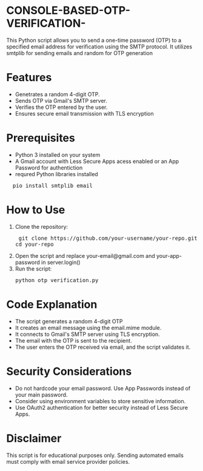 # CONSOLE-BASED-OTP-VERIFICATION-
This Python script allows you to send a one-time password (OTP) to a specified email address for verification using the SMTP protocol. It utilizes smtplib for sending emails and random for OTP generation
<h1>Features</h1>
<ul type = "disc">
  <li>Genetrates a random 4-digit OTP.</li>
  <li>Sends OTP via Gmail's SMTP server.</li>
  <li>Verifies the OTP entered by the user.</li>
  <li>Ensures secure email transmission with TLS encryption</li>
  </ul>

<h1>Prerequisites</h1>
<ul type ="disc">
 <li>Python 3 installed on your system</li>
 <li>A Gmail account with Less Secure Apps acess enabled or an App Password for authentiction</li>
 <li>requred Python libraries installed</li>
</ul>
<pre>  pio install smtplib email </pre>

<h1>How to Use </h1>
<ol type = "1">
<li>Clone the repository:</li>
<pre> git clone https://github.com/your-username/your-repo.git
cd your-repo</pre>
<li>Open the script and replace your-email@gmail.com and your-app-password in server.login()</li>
<li>Run the script:</li>
<pre>python otp_verification.py</pre>
</ol>
<h1>Code Explanation</h1>
<ul type = "disc">
<li>The script generates a random 4-digit OTP</li>
<li>It creates an email message using the email.mime module.</li>
<li>It connects to Gmail's SMTP server using TLS encryption.</li>
<li>The email with the OTP is sent to the recipient.</li>
<li>The user enters the OTP received via email, and the script validates it.</li>
</ul>
<h1>Security Considerations</h1>
<ul type = "disc">
<li>Do not hardcode your email password. Use App Passwords instead of your main password.</li>
<li>Consider using environment variables to store sensitive information.</li>
<li>Use OAuth2 authentication for better security instead of Less Secure Apps.</li>
  
</ul>
<h1>Disclaimer</h1>
<p>This script is for educational purposes only. Sending automated emails must comply with email service provider policies.</p>
